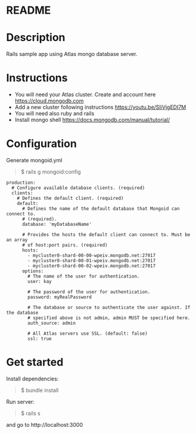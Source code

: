 # README

# Description

Rails sample app using Atlas mongo database server.

# Instructions

- You will need your Atlas cluster. Create and account here https://cloud.mongodb.com
- Add a new cluster following instructions https://youtu.be/SIiVjgEDI7M
- You will need also ruby and rails
- Install mongo shell https://docs.mongodb.com/manual/tutorial/

# Configuration

Generate mongoid.yml
> $ rails g mongoid:config

```
production:
  # Configure available database clients. (required)
  clients:
    # Defines the default client. (required)
    default:
      # Defines the name of the default database that Mongoid can connect to.
      # (required).
      database: 'myDatabaseName'

      # Provides the hosts the default client can connect to. Must be an array
      # of host:port pairs. (required)
      hosts:
        - mycluster0-shard-00-00-wpeiv.mongodb.net:27017
        - mycluster0-shard-00-01-wpeiv.mongodb.net:27017
        - mycluster0-shard-00-02-wpeiv.mongodb.net:27017
      options:
        # The name of the user for authentication.
        user: kay

        # The password of the user for authentication.
        password: myRealPassword

        # The database or source to authenticate the user against. If the database
        # specified above is not admin, admin MUST be specified here.
        auth_source: admin

        # All Atlas servers use SSL. (default: false)
        ssl: true
```

# Get started

 Install dependencies:
 > $ bundle install
 
 Run server:
 > $ rails s
 
 and go to http://localhost:3000

